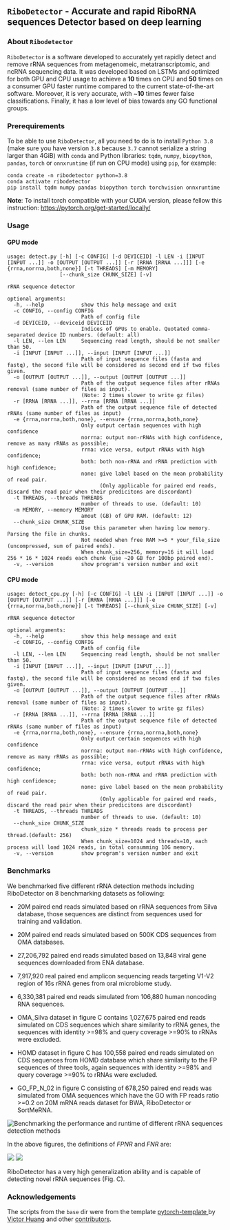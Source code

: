 ## `RiboDetector` - Accurate and rapid RiboRNA sequences Detector based on deep learning

### About `Ribodetector`

`RiboDetector` is a software developed to accurately yet rapidly detect and remove rRNA sequences from metagenomeic, metatranscriptomic, and ncRNA sequencing data. It was developed based on LSTMs and optimized for both GPU and CPU usage to achieve a **10** times on CPU and **50** times on a consumer GPU faster runtime compared to the current state-of-the-art software. Moreover, it is very accurate, with ~**10** times fewer false classifications. Finally, it has a low level of bias towards any GO functional groups. 


### Prerequirements

To be able to use `RiboDetector`, all you need to do is to install `Python 3.8` (make sure you have version `3.8` because `3.7` cannot serialize a string larger than 4GiB) with `conda` and Python libraries: `tqdm`, `numpy`, `biopython`, `pandas`, `torch` or `onnxruntime` (if run on CPU mode) using `pip`, for example:

```shell
conda create -n ribodetector python=3.8
conda activate ribodetector
pip install tqdm numpy pandas biopython torch torchvision onnxruntime
```
**Note**: To install torch compatible with your CUDA version, please fellow this instruction:
https://pytorch.org/get-started/locally/

### Usage

#### GPU mode

```shell
usage: detect.py [-h] [-c CONFIG] [-d DEVICEID] -l LEN -i [INPUT [INPUT ...]] -o [OUTPUT [OUTPUT ...]] [-r [RRNA [RRNA ...]]] [-e {rrna,norrna,both,none}] [-t THREADS] [-m MEMORY]
                 [--chunk_size CHUNK_SIZE] [-v]

rRNA sequence detector

optional arguments:
  -h, --help            show this help message and exit
  -c CONFIG, --config CONFIG
                        Path of config file
  -d DEVICEID, --deviceid DEVICEID
                        Indices of GPUs to enable. Quotated comma-separated device ID numbers. (default: all)
  -l LEN, --len LEN     Sequencing read length, should be not smaller than 50.
  -i [INPUT [INPUT ...]], --input [INPUT [INPUT ...]]
                        Path of input sequence files (fasta and fastq), the second file will be considered as second end if two files given.
  -o [OUTPUT [OUTPUT ...]], --output [OUTPUT [OUTPUT ...]]
                        Path of the output sequence files after rRNAs removal (same number of files as input).
                        (Note: 2 times slower to write gz files)
  -r [RRNA [RRNA ...]], --rrna [RRNA [RRNA ...]]
                        Path of the output sequence file of detected rRNAs (same number of files as input)
  -e {rrna,norrna,both,none}, --ensure {rrna,norrna,both,none}
                        Only output certain sequences with high confidence
                        norrna: output non-rRNAs with high confidence, remove as many rRNAs as possible;
                        rrna: vice versa, output rRNAs with high confidence;
                        both: both non-rRNA and rRNA prediction with high confidence;
                        none: give label based on the mean probability of read pair.
                              (Only applicable for paired end reads, discard the read pair when their predicitons are discordant)
  -t THREADS, --threads THREADS
                        number of threads to use. (default: 10)
  -m MEMORY, --memory MEMORY
                        amout (GB) of GPU RAM. (default: 12)
  --chunk_size CHUNK_SIZE
                        Use this parameter when having low memory. Parsing the file in chunks.
                        Not needed when free RAM >=5 * your_file_size (uncompressed, sum of paired ends).
                        When chunk_size=256, memory=16 it will load 256 * 16 * 1024 reads each chunk (use ~20 GB for 100bp paired end).
  -v, --version         show program's version number and exit
```

#### CPU mode

```shell
usage: detect_cpu.py [-h] [-c CONFIG] -l LEN -i [INPUT [INPUT ...]] -o [OUTPUT [OUTPUT ...]] [-r [RRNA [RRNA ...]]] [-e {rrna,norrna,both,none}] [-t THREADS] [--chunk_size CHUNK_SIZE] [-v]

rRNA sequence detector

optional arguments:
  -h, --help            show this help message and exit
  -c CONFIG, --config CONFIG
                        Path of config file
  -l LEN, --len LEN     Sequencing read length, should be not smaller than 50.
  -i [INPUT [INPUT ...]], --input [INPUT [INPUT ...]]
                        Path of input sequence files (fasta and fastq), the second file will be considered as second end if two files given.
  -o [OUTPUT [OUTPUT ...]], --output [OUTPUT [OUTPUT ...]]
                        Path of the output sequence files after rRNAs removal (same number of files as input).
                        (Note: 2 times slower to write gz files)
  -r [RRNA [RRNA ...]], --rrna [RRNA [RRNA ...]]
                        Path of the output sequence file of detected rRNAs (same number of files as input)
  -e {rrna,norrna,both,none}, --ensure {rrna,norrna,both,none}
                        Only output certain sequences with high confidence
                        norrna: output non-rRNAs with high confidence, remove as many rRNAs as possible;
                        rrna: vice versa, output rRNAs with high confidence;
                        both: both non-rRNA and rRNA prediction with high confidence;
                        none: give label based on the mean probability of read pair.
                              (Only applicable for paired end reads, discard the read pair when their predicitons are discordant)
  -t THREADS, --threads THREADS
                        number of threads to use. (default: 10)
  --chunk_size CHUNK_SIZE
                        chunk_size * threads reads to process per thread.(default: 256)
                        When chunk_size=1024 and threads=10, each process will load 1024 reads, in total consumming 10G memory.
  -v, --version         show program's version number and exit
```

### Benchmarks

We benchmarked five different rRNA detection methods including RiboDetector on 8 benchmarking datasets as following: 

- 20M paired end reads simulated based on  rRNA sequences from Silva database, those sequences are distinct from sequences used for training and validation.

- 20M paired end reads simulated based on 500K CDS sequences from OMA databases.

- 27,206,792 paired end reads simulated based on 13,848 viral gene sequences downloaded from ENA database.

- 7,917,920 real paired end amplicon sequencing reads targeting V1-V2 region  of  16s rRNA genes from oral microbiome study.

- 6,330,381 paired end reads simulated from 106,880 human noncoding RNA sequences.

- OMA_Silva dataset in figure C contains 1,027,675 paired end reads simulated on CDS sequences which share similarity to rRNA genes, the sequences with identity >=98% and query coverage >=90% to rRNAs were excluded.

- HOMD dataset in figure C has 100,558 paired end reads simulated on CDS sequences from HOMD database which share similarity to the FP sequences of three tools, again sequences with identity >=98% and query coverage >=90% to rRNAs were excluded.

- GO_FP_N_02 in figure C consisting of 678,250 paired end reads was simulated from OMA sequences which have the GO with FP reads ratio >=0.2 on 20M mRNA reads dataset for BWA, RiboDetector or SortMeRNA.

![Benchmarking the performance and runtime of different rRNA sequences detection methods](./benchmarks/benchmarks.jpg)

In the above figures, the definitions of *FPNR* and *FNR* are:

<img src="https://render.githubusercontent.com/render/math?math=\large FPNR=100\frac{false \:predictions}{total \: sequences}">

<img src="https://render.githubusercontent.com/render/math?math=\large FNR=100\frac{false \:negatives}{total \:positives}">

RiboDetector has a very high generalization ability and is capable of detecting novel rRNA sequences (Fig. C).

### Acknowledgements
The scripts from the `base` dir were from the template [pytorch-template
](https://github.com/victoresque/pytorch-template) by [Victor Huang](https://github.com/victoresque) and other [contributors](https://github.com/victoresque/pytorch-template/graphs/contributors).

